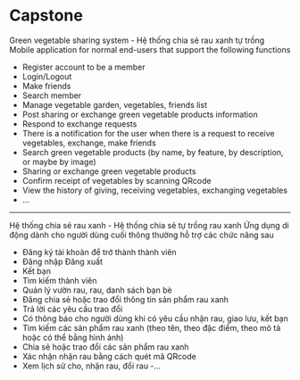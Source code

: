 # Capstone
Green vegetable sharing system - Hệ thống chia sẻ rau xanh tự trồng
 Mobile application for normal end-users that support the following functions
- Register account to be a member
- Login/Logout
- Make friends
- Search member
- Manage vegetable garden, vegetables, friends list
- Post sharing or exchange green vegetable products information
- Respond to exchange requests
- There is a notification for the user when there is a request to receive vegetables, exchange, make friends
- Search green vegetable products (by name, by feature, by description, or maybe by image)
- Sharing or exchange green vegetable products
- Confirm receipt of vegetables by scanning QRcode
- View the history of giving, receiving vegetables, exchanging vegetables
- …
********************
Hệ thống chia sẻ rau xanh - Hệ thống chia sẻ tự trồng rau xanh
  Ứng dụng di động dành cho người dùng cuối thông thường hỗ trợ các chức năng sau
- Đăng ký tài khoản để trở thành thành viên
- Đăng nhập Đăng xuất
- Kết bạn
- Tìm kiếm thành viên
- Quản lý vườn rau, rau, danh sách bạn bè
- Đăng chia sẻ hoặc trao đổi thông tin sản phẩm rau xanh
- Trả lời các yêu cầu trao đổi
- Có thông báo cho người dùng khi có yêu cầu nhận rau, giao lưu, kết bạn
- Tìm kiếm các sản phẩm rau xanh (theo tên, theo đặc điểm, theo mô tả hoặc có thể bằng hình ảnh)
- Chia sẻ hoặc trao đổi các sản phẩm rau xanh
- Xác nhận nhận rau bằng cách quét mã QRcode
- Xem lịch sử cho, nhận rau, đổi rau
-… 
